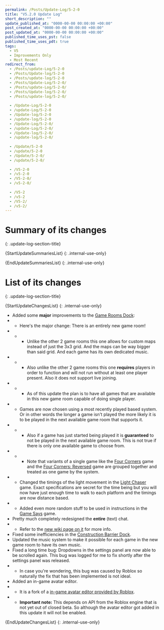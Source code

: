 ```yaml
---
permalink: /Posts/Update-Log/5-2-0
title: "V5.2.0 Update Log"
short_description: ""
update_published_at: "0000-00-00 00:00:00 +00:00"
post_created_at: "0000-00-00 00:00:00 +00:00"
post_updated_at: "0000-00-00 00:00:00 +00:00"
published_time_uses_pst: false
published_time_uses_pdt: true
tags:
  - V5
  - Improvements Only
  - Most Recent
redirect_from:
  - /Posts/update-Log/5-2-0
  - /Posts/Update-log/5-2-0
  - /Posts/update-log/5-2-0
  - /Posts/Update-Log/5-2-0/
  - /Posts/update-Log/5-2-0/
  - /Posts/Update-log/5-2-0/
  - /Posts/update-log/5-2-0/
  
  - /Update-Log/5-2-0
  - /update-Log/5-2-0
  - /Update-log/5-2-0
  - /update-log/5-2-0
  - /Update-Log/5-2-0/
  - /update-Log/5-2-0/
  - /Update-log/5-2-0/
  - /update-log/5-2-0/
  
  - /Update/5-2-0
  - /update/5-2-0
  - /Update/5-2-0/
  - /update/5-2-0/
  
  - /V5-2-0
  - /v5-2-0
  - /V5-2-0/
  - /v5-2-0/
  
  - /V5-2
  - /v5-2
  - /V5-2/
  - /v5-2/
---
```


# Summary of its changes
{: .update-log-section-title}

{StartUpdateSummariesList}
{: .internal-use-only}



{EndUpdateSummariesList}
{: .internal-use-only}

# List of its changes
{: .update-log-section-title}

{StartUpdateChangesList}
{: .internal-use-only}

* Added some **major** improvements to the [Game Rooms Dock](/RBAP-Wiki/Wiki/Docks/Game-Rooms-Dock):
* * Here's the major change: There is an entirely new game room!
* * * Unlike the other 2 game rooms this one allows for custom maps instead of just the 3x3 grid. And the maps can be way bigger than said grid. And each game has its own dedicated music.
* * * Also unlike the other 2 game rooms this one **requires** players in order to function and will not run without at least one player present. Also it does not support live joining.
* * * As of this update the plan is to have all games that are available in this new game room capable of doing single player.
* * Games are now chosen using a most recently played based system. Or in other words the longer a game isn't played the more likely it is to be played in the next available game room that supports it.
* * * Also if a game has just started being played it is **guaranteed** to not be played in the next available game room. This is not true if there is only one available game to choose from.
* * * Note that variants of a single game like the [Four Corners](/RBAP-Wiki/Wiki/Docks/Game-Rooms-Dock#four-corners) game and the [Four Corners: Reversed](/RBAP-Wiki/Wiki/Docks/Game-Rooms-Dock#four-corners-reversed) game are grouped together and treated as one game by the system.
* * Changed the timings of the light movement in the [Light Chaser](/RBAP-Wiki/Wiki/Docks/Game-Rooms-Dock#light-chaser) game. Exact specifications are secret for the time being but you will now have just enough time to walk to each platform and the timings are now distance based.
* * Added even more random stuff to be used in instructions in the [Game Says](/RBAP-Wiki/Wiki/Docks/Game-Rooms-Dock#game-says) game.
* Pretty much completely redesigned the **entire** (text) chat.
* * Refer to the [new wiki page on it](/RBAP-Wiki/Wiki/Chat) for more info.
* Fixed some inefficiencies in the [Construction Barrier Dock](/RBAP-Wiki/Wiki/Docks/Construction-Barrier-Dock).
* Updated the music system to make it possible for each game in the new game room to have its own music.
* Fixed a long time bug: Dropdowns in the settings panel are now able to be scrolled again. This bug was logged for me to fix shortly after the settings panel was released.
* * In case you're wondering, this bug was caused by Roblox so naturally the fix that has been implemented is not ideal.
* Added an in-game avatar editor.
* * It is a fork of a [in-game avatar editor provided by Roblox](https://github.com/Roblox/avatar/tree/main/InGameAvatarEditor).
* * **Important note:** This depends on API from the Roblox engine that is not yet out of closed beta. So although the avatar editor got added in this update it will not be enabled.

{EndUpdateChangesList}
{: .internal-use-only}